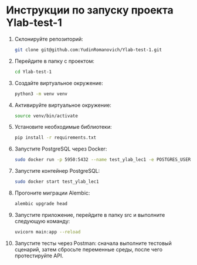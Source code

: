 # Инструкции по запуску проекта Ylab-test-1

1. Склонируйте репозиторий:

   ```bash
   git clone git@github.com:YudinRomanovich/Ylab-test-1.git
   
2. Перейдите в папку с проектом:
   ```bash
   cd Ylab-test-1

3. Создайте виртуальное окружение:
   ```bash
   python3 -m venv venv

4. Активируйте виртуальное окружение:
   ```bash
   source venv/bin/activate

5. Установите необходимые библиотеки:
   ```bash
   pip install -r requirements.txt

6. Запустите PostgreSQL через Docker:
   ```bash
   sudo docker run -p 5950:5432 --name test_ylab_lec1 -e POSTGRES_USER=postgres -e POSTGRES_PASSWORD=postgres -e POSTGRES_DB=postgres -d postgres:13.3

7. Запустите контейнер PostgreSQL:
   ```bash
   sudo docker start test_ylab_lec1

8. Прогоните миграции Alembic:
   ```bash
   alembic upgrade head

9. Запустите приложение, перейдите в папку src и выполните следующую команду:
   ```bash
   uvicorn main:app --reload

10. Запустите тесты через Postman: сначала выполните тестовый сценарий, затем сбросьте переменные среды, после чего протестируйте API.


